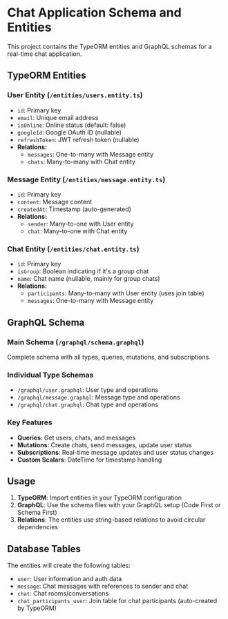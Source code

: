 # Chat Application Schema and Entities

This project contains the TypeORM entities and GraphQL schemas for a real-time chat application.

## TypeORM Entities

### User Entity (`/entities/users.entity.ts`)
- `id`: Primary key
- `email`: Unique email address
- `isOnline`: Online status (default: false)
- `googleId`: Google OAuth ID (nullable)
- `refreshToken`: JWT refresh token (nullable)
- **Relations:**
  - `messages`: One-to-many with Message entity
  - `chats`: Many-to-many with Chat entity

### Message Entity (`/entities/message.entity.ts`)
- `id`: Primary key
- `content`: Message content
- `createdAt`: Timestamp (auto-generated)
- **Relations:**
  - `sender`: Many-to-one with User entity
  - `chat`: Many-to-one with Chat entity

### Chat Entity (`/entities/chat.entity.ts`)
- `id`: Primary key
- `isGroup`: Boolean indicating if it's a group chat
- `name`: Chat name (nullable, mainly for group chats)
- **Relations:**
  - `participants`: Many-to-many with User entity (uses join table)
  - `messages`: One-to-many with Message entity

## GraphQL Schema

### Main Schema (`/graphql/schema.graphql`)
Complete schema with all types, queries, mutations, and subscriptions.

### Individual Type Schemas
- `/graphql/user.graphql`: User type and operations
- `/graphql/message.graphql`: Message type and operations
- `/graphql/chat.graphql`: Chat type and operations

### Key Features
- **Queries**: Get users, chats, and messages
- **Mutations**: Create chats, send messages, update user status
- **Subscriptions**: Real-time message updates and user status changes
- **Custom Scalars**: DateTime for timestamp handling

## Usage

1. **TypeORM**: Import entities in your TypeORM configuration
2. **GraphQL**: Use the schema files with your GraphQL setup (Code First or Schema First)
3. **Relations**: The entities use string-based relations to avoid circular dependencies

## Database Tables

The entities will create the following tables:
- `user`: User information and auth data
- `message`: Chat messages with references to sender and chat
- `chat`: Chat rooms/conversations
- `chat_participants_user`: Join table for chat participants (auto-created by TypeORM)
